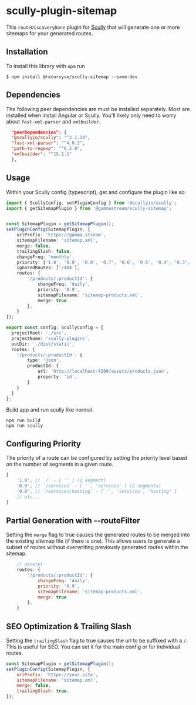 # scully-plugin-sitemap

This `routeDiscoveryDone` plugin for [Scully](http://scully.io/) that will generate one or more sitemaps for your generated routes.

## Installation

To install this library with `npm` run

```
$ npm install @recursyve/scully-sitemap --save-dev
```

## Dependencies

The following peer dependencies are must be installed separately.  Most are installed when install Angular or Scully.  You'll likely only need to worry about `fast-xml-parser` and `xmlbuilder`.

```json
  "peerDependencies": {
  "@scullyio/scully": "^2.1.14",
  "fast-xml-parser": "^4.0.3",
  "path-to-regexp": "^6.2.0",
  "xmlbuilder": "^15.1.1"
  },	
```

## Usage

Within your Scully config (typescript), get and configure the plugin like so:

```typescript
import { ScullyConfig, setPluginConfig } from '@scullyio/scully';
import { getSitemapPlugin } from '@gammastream/scully-sitemap';


const SitemapPlugin = getSitemapPlugin();
setPluginConfig(SitemapPlugin, {
    urlPrefix: 'https://gamma.stream',
    sitemapFilename: 'sitemap.xml',
    merge: false,
    trailingSlash: false,
    changeFreq: 'monthly',
    priority: ['1.0', '0.9', '0.8', '0.7', '0.6', '0.5', '0.4', '0.3', '0.2', '0.1', '0.0'],
    ignoredRoutes: ['/404'],
    routes: {
        '/products/:productId': {
            changeFreq: 'daily',
            priority: '0.9',
            sitemapFilename: 'sitemap-products.xml',
            merge: true
        },
    }
});

export const config: ScullyConfig = {
  projectRoot: './src',
  projectName: 'scully-plugins',
  outDir: './dist/static',
  routes: {
    '/products/:productId': {
        type: 'json',
        productId: {
            url: 'http://localhost:4200/assets/products.json',
            property: 'id',
        }
    }
  }
};

```

Build app and run scully like normal.

```shell script
npm run build
npm run scully
```



## Configuring Priority

The priority of a route can be configured by setting the priority level based on the number of segments in a given route.

```javascript
[
	'1.0', // `/` - [ '' ] (1 segment)
	'0.9', // `/services` - [ '', 'services' ] (2 segments)
	'0.8', // `/services/hosting` - [ '', 'services', 'hosting' ]
	// etc...
]
```

## Partial Generation with --routeFilter

Setting the `merge` flag to true causes the generated routes to be merged into the existing sitemap file (if there is one).  This allows users to generate a subset of routes without overwriting previously generated routes within the sitemap.

```javascript
	// excerpt
    routes: {
        '/products/:productId': {
            changeFreq: 'daily',
            priority: '0.9',
            sitemapFilename: 'sitemap-products.xml',
            merge: true
        },
    }
```

## SEO Optimization & Trailing Slash

Setting the `trailingSlash` flag to true causes the url to be suffixed with a `/`.  This is useful for SEO.  You can set it for the main config or for individual routes.

```javascript
const SitemapPlugin = getSitemapPlugin();
setPluginConfig(SitemapPlugin, {
    urlPrefix: 'https://your.site',
    sitemapFilename: 'sitemap.xml',
    merge: false,
    trailingSlash: true,
});
```
